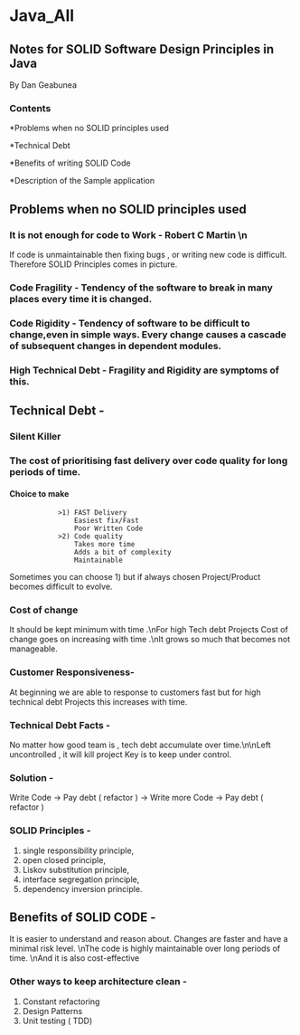 # Java_All


## Notes for SOLID Software Design Principles in Java
By Dan Geabunea

### Contents 

*Problems when no SOLID principles used 

*Technical Debt 

*Benefits of writing SOLID Code 

*Description of the Sample application 



## Problems when no SOLID principles used 
### It is not enough for code to Work - Robert C Martin \n

If code is unmaintainable then fixing bugs , or writing new code is difficult. 
Therefore SOLID Principles comes in picture.

### Code Fragility - Tendency of the software to break in many places every time it is changed.
### Code Rigidity -  Tendency of software to be difficult to change,even in simple ways. Every change causes a cascade of subsequent changes in dependent modules.


### High Technical Debt - Fragility and Rigidity are symptoms of this.
## Technical Debt - 
                 
### Silent Killer
### The cost of prioritising fast delivery over code quality for long periods of time.  
#### Choice to make 
                >1) FAST Delivery 
                    Easiest fix/Fast 
                    Poor Written Code 
                >2) Code quality 
                    Takes more time
                    Adds a bit of complexity
                    Maintainable 

Sometimes you can choose 1) but  if always chosen Project/Product becomes difficult to evolve.

### Cost of change 
It should be kept minimum with time .\nFor high Tech debt Projects Cost of change goes on increasing with time .\nIt grows so much that becomes not manageable. 

### Customer Responsiveness-
At beginning we are able to response to customers fast but for high technical debt Projects this increases with time.  

### Technical Debt Facts -
No matter how good team is , tech debt accumulate over time.\n\nLeft uncontrolled , it will kill project 
Key is to keep under control.

### Solution - 
Write Code -> Pay debt ( refactor ) -> Write more Code  -> Pay debt ( refactor )

### SOLID Principles - 
1) single responsibility principle, 
2) open closed principle, 
3) Liskov substitution principle, 
4) interface segregation principle, 
5) dependency inversion principle. 

## Benefits of SOLID CODE -
It is easier to understand and reason about. Changes are faster and have a minimal risk level. \nThe code is highly maintainable over long periods of time. \nAnd it is also cost-effective

### Other ways to keep architecture clean - 
1) Constant refactoring 
2) Design Patterns 
3) Unit testing ( TDD)


